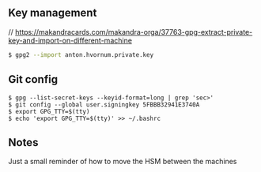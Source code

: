 ## Key management

// https://makandracards.com/makandra-orga/37763-gpg-extract-private-key-and-import-on-different-machine

```bash
$ gpg2 --import anton.hvornum.private.key
```

## Git config

```
$ gpg --list-secret-keys --keyid-format=long | grep 'sec>'
$ git config --global user.signingkey 5FBBB32941E3740A
$ export GPG_TTY=$(tty)
$ echo 'export GPG_TTY=$(tty)' >> ~/.bashrc
```

## Notes

Just a small reminder of how to move the HSM between the machines
